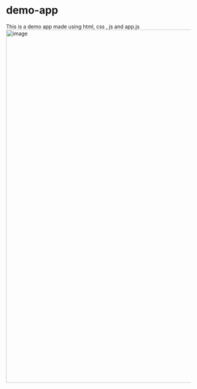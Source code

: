 # demo-app
This is a demo app made using html, css , js and app.js
<img width="960" alt="image" src="https://user-images.githubusercontent.com/88343647/170875640-0d1691d3-ca36-463b-98d4-b3d6338dd846.png">

